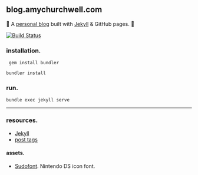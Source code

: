 blog.amychurchwell.com
---
:cherry_blossom: A [personal blog](https://amychurchwell.com) built with [Jekyll](https://jekyllrb.com/) & GitHub pages. :cherry_blossom:

[![Build Status](https://travis-ci.org/amychurchwell/amychurchwell.com.svg?branch=master)](https://travis-ci.org/amychurchwell/amychurchwell.com)

### installation.


```
 gem install bundler
 ```

 ```
 bundler install
 ```

 ### run.

 ```
 bundle exec jekyll serve
 ```

 ---
 ### resources.
 - [Jekyll](https://jekyllrb.com/)
 - [post tags](https://longqian.me/2017/02/09/github-jekyll-tag/)

 #### assets.
 - [Sudofont](https://github.com/Sudomemo/Sudofont). Nintendo DS icon font.